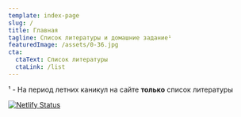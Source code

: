 ```yaml
---
template: index-page
slug: /
title: Главная
tagline: Список литературы и домашние задание¹
featuredImage: /assets/0-36.jpg
cta:
  ctaText: Список литературы
  ctaLink: /list
---
```

¹ - На период летних каникул на сайте **только** список литературы

<script async src="https://pagead2.googlesyndication.com/pagead/js/adsbygoogle.js?client=ca-pub-1182998806587710" crossorigin="anonymous"></script>

[![Netlify Status](https://api.netlify.com/api/v1/badges/29642afc-c00d-4ac8-b703-c5018f066cf6/deploy-status)](https://app.netlify.com/sites/listofliteraturestolin/deploys)
